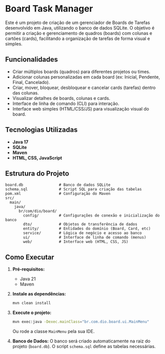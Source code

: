# Board Task Manager

Este é um projeto de criação de um gerenciador de Boards de Tarefas desenvolvido em Java, utilizando o banco de dados SQLite. O objetivo é permitir a criação e gerenciamento de quadros (boards) com colunas e cartões (cards),
facilitando a organização de tarefas de forma visual e simples.



## Funcionalidades

- Criar múltiplos boards (quadros) para diferentes projetos ou times.
- Adicionar colunas personalizadas em cada board (ex: Inicial, Pendente, Final, Cancelado).
- Criar, mover, bloquear, desbloquear e cancelar cards (tarefas) dentro das colunas.
- Visualizar detalhes de boards, colunas e cards.
- Interface de linha de comando (CLI) para interação.
- Interface web simples (HTML/CSS/JS) para visualização visual do board.

## Tecnologias Utilizadas

- **Java 17**
- **SQLite** 
- **Maven**
- **HTML, CSS, JavaScript**


## Estrutura do Projeto

```
board.db                # Banco de dados SQLite
schema.sql              # Script SQL para criação das tabelas
pom.xml                 # Configuração do Maven
src/
  main/
    java/
      br/com/dio/board/
        config/         # Configurações de conexão e inicialização do banco
        dto/            # Objetos de transferência de dados
        entity/         # Entidades do domínio (Board, Card, etc)
        service/        # Lógica de negócio e acesso ao banco
        ui/             # Interface de linha de comando (menus)
        web/            # Interface web (HTML, CSS, JS)
```

## Como Executar

1. **Pré-requisitos:** 
   - Java 21 
   - Maven

2. **Instale as dependências:**
   ```sh
   mvn clean install
   ```

3. **Execute o projeto:**
   ```sh
   mvn exec:java -Dexec.mainClass="br.com.dio.board.ui.MainMenu"
   ```
   Ou rode a classe `MainMenu` pela sua IDE.

4. **Banco de Dados:**
   O banco será criado automaticamente na raiz do projeto (`board.db`). O script `schema.sql` define as tabelas necessárias.





